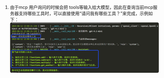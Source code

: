 
1. 由于mcp 用户询问的时候会把 tools等输入给大模型，因此在查询当前mcp服务器支持哪些工具时，可以直接使用“请问我有哪些工具？”来完成，示例如下：
![查询工具](01mcp基础测试/局部截取_20250612_130732.png)